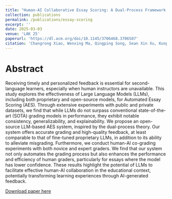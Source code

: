 ```yaml
---
title: "Human-AI Collaborative Essay Scoring: A Dual-Process Framework with LLMs"
collection: publications
permalink: /publications/essay-scoring
excerpt: ''
date: 2025-03-03
venue: 'LAK 25'
paperurl: 'https://dl.acm.org/doi/10.1145/3706468.3706507'
citation: 'Changrong Xiao, Wenxing Ma, Qingping Song, Sean Xin Xu, Kunpeng Zhang, Yufang Wang, and Qi Fu. 2025. Human-AI Collaborative Essay Scoring: A Dual-Process Framework with LLMs. In Proceedings of the 15th International Learning Analytics and Knowledge Conference (LAK 25). Association for Computing Machinery, New York, NY, USA, 293–305. https://doi.org/10.1145/3706468.3706507'
---
```

Abstract
===

Receiving timely and personalized feedback is essential for second-language learners, especially when human instructors are unavailable. This study explores the effectiveness of Large Language Models (LLMs), including both proprietary and open-source models, for Automated Essay Scoring (AES). Through extensive experiments with public and private datasets, we find that while LLMs do not surpass conventional state-of-the-art (SOTA) grading models in performance, they exhibit notable consistency, generalizability, and explainability. We propose an open-source LLM-based AES system, inspired by the dual-process theory. Our system offers accurate grading and high-quality feedback, at least comparable to that of fine-tuned proprietary LLMs, in addition to its ability to alleviate misgrading. Furthermore, we conduct human-AI co-grading experiments with both novice and expert graders. We find that our system not only automates the grading process but also enhances the performance and efficiency of human graders, particularly for essays where the model has lower confidence. These results highlight the potential of LLMs to facilitate effective human-AI collaboration in the educational context, potentially transforming learning experiences through AI-generated feedback.

[Download paper here](https://dl.acm.org/doi/10.1145/3706468.3706507)

